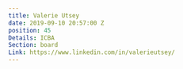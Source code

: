 ```yaml
---
title: Valerie Utsey
date: 2019-09-10 20:57:00 Z
position: 45
Details: ICBA
Section: board
Link: https://www.linkedin.com/in/valerieutsey/
---
```


